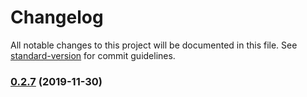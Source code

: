 # Changelog

All notable changes to this project will be documented in this file. See [standard-version](https://github.com/conventional-changelog/standard-version) for commit guidelines.

### [0.2.7](https://github.com/TRPGEngine/Client/compare/v0.1.16...v0.2.7) (2019-11-30)
